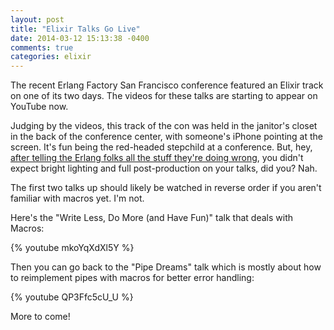 ```yaml
---
layout: post
title: "Elixir Talks Go Live"
date: 2014-03-12 15:13:38 -0400
comments: true
categories: elixir
---
```

The recent Erlang Factory San Francisco conference featured an Elixir track on one of its two days.  The videos for these talks are starting to appear on YouTube now.

Judging by the videos, this track of the con was held in the janitor's closet in the back of the conference center, with someone's iPhone pointing at the screen.  It's fun being the red-headed stepchild at a conference. But, hey, [after telling the Erlang folks all the stuff they're doing wrong](http://www.youtube.com/watch?v=Djv4C9H9yz4&list=WL848E702837B76CC0), you didn't expect bright lighting and full post-production on your talks, did you?  Nah.

The first two talks up should likely be watched in reverse order if you aren't familiar with macros yet.  I'm not.

Here's the "Write Less, Do More (and Have Fun)" talk that deals with Macros:

{% youtube mkoYqXdXl5Y %}

Then you can go back to the "Pipe Dreams" talk which is mostly about how to reimplement pipes with macros for better error handling:

{% youtube QP3Ffc5cU_U %}

More to come!
